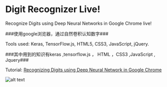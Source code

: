 # Digit Recognizer Live!
Recognize Digits using Deep Neural Networks in Google Chrome live!

###使用google浏览器，通过自然卷积认知数字###

Tools used: Keras, TensorFlow.js, HTML5, CSS3, JavaScript, jQuery.

###其中用到的知识有keras ,tensorflow.js ， HTML ，CSS3 ,JavaScript , Jquery###

Tutorial: [Recognizing Digits using Deep Neural Network in Google Chrome](https://gogul09.github.io/software/digit-recognizer-tf-js)

![alt text](https://github.com/Gogul09/digit-recognizer-live/blob/master/assets/digit-recognizer.gif)
